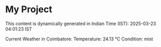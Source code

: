 # My Project

This content is dynamically generated in Indian Time (IST): 2025-03-23 04:01:23 IST


Current Weather in Coimbatore:
Temperature: 24.13 °C
Condition: mist
